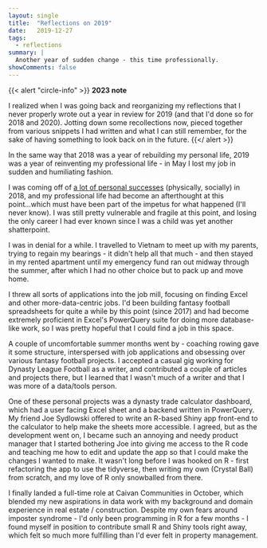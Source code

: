 ```yaml
---
layout: single
title:  "Reflections on 2019"
date:   2019-12-27
tags: 
  - reflections
summary: |
  Another year of sudden change - this time professionally.
showComments: false
---
```


{{< alert "circle-info" >}}
**2023 note**

I realized when I was going back and reorganizing my reflections that 
I never properly wrote out a year in review for 2019 (and that I'd done so for 
2018 and 2020). Jotting down some recollections now, pieced together from various 
snippets I had written and what I can still remember, for the sake of having 
something to look back on in the future.
{{</ alert >}}

In the same way that 2018 was a year of rebuilding my personal life, 2019 was a 
year of reinventing my professional life - in May I lost my job in sudden and 
humiliating fashion. 

I was coming off of [a lot of personal successes](/posts/reflections/2018) 
(physically, socially) in 2018, and my professional life had become an afterthought 
at this point...which must have been part of the impetus for what happened (I'll 
never know). I was still pretty vulnerable and fragile at this point, and losing 
the only career I had ever known since I was a child was yet another shatterpoint.

I was in denial for a while. I travelled to Vietnam to meet up with my parents,
trying to regain my bearings - it didn't help all that much - and then stayed in
my rented apartment until my emergency fund ran out midway through the summer, 
after which I had no other choice but to pack up and move home.

I threw all sorts of applications into the job mill, focusing on finding Excel 
and other more-data-centric jobs. I'd been building fantasy football spreadsheets
for quite a while by this point (since 2017) and had become extremely proficient
in Excel's PowerQuery suite for doing more database-like work, so I was pretty
hopeful that I could find a job in this space. 

A couple of uncomfortable summer months went by - coaching rowing gave it some
structure, interspersed with job applications and obsessing over various fantasy
football projects. I accepted a casual gig working for Dynasty League Football
as a writer, and contributed a couple of articles and projects there, but I 
learned that I wasn't much of a writer and that I was more of a data/tools person.

One of these personal projects was a dynasty trade calculator dashboard, which 
had a user facing Excel sheet and a backend written in PowerQuery. My friend Joe 
Sydlowski offered to write an R-based Shiny app front-end to the calculator to 
help make the sheets more accessible. I agreed, but as the development went on, 
I became such an annoying and needy product manager that I started bothering Joe 
into giving me access to the R code and teaching me how to edit and update the 
app so that I could make the changes I wanted to make. It wasn't long before I 
was hooked on R - first refactoring the app to use the tidyverse, then writing 
my own (Crystal Ball) from scratch, and my love of R only snowballed from there.

I finally landed a full-time role at Caivan Communities in October, which blended
my new aspirations in data work with my background and domain experience in real
estate / construction. Despite my own fears around imposter syndrome - I'd only 
been programming in R for a few months - I found myself in position to contribute
small R and Shiny tools right away, which felt so much more fulfilling than I'd
ever felt in property management. 
